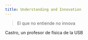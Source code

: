 ```yaml
---
title: Understanding and Innovation
---
```


> El que no entiende no innova

Castro, un profesor de física de la USB

